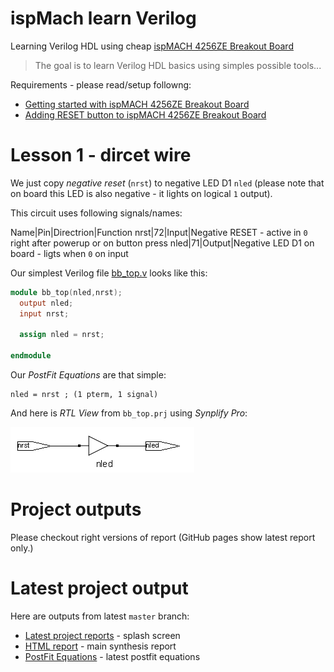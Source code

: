 # ispMach learn Verilog

Learning Verilog HDL using cheap [ispMACH 4256ZE Breakout Board][]

> The goal is to learn Verilog HDL basics using simples possible tools...

Requirements - please read/setup followng:
* [Getting started with ispMACH 4256ZE Breakout Board][]
* [Adding RESET button to ispMACH 4256ZE Breakout Board][]

# Lesson 1 - dircet wire

We just copy _negative reset_ (`nrst`) to negative LED D1 `nled` (please note
that on board this LED is also negative - it lights on logical `1` output).

This circuit uses following signals/names:

Name|Pin|Directrion|Function
nrst|72|Input|Negative RESET - active in `0` right after powerup or on button press
nled|71|Output|Negative LED D1 on board - ligts when `0` on input


Our simplest Verilog file [bb_top.v]
looks like this:
```v
module bb_top(nled,nrst);
  output nled;
  input nrst;

  assign nled = nrst;

endmodule
```


Our _PostFit Equations_ are that simple:
```
nled = nrst ; (1 pterm, 1 signal)
```

And here is _RTL View_ from `bb_top.prj` using _Synplify Pro_:

![RTL View](https://github.com/hpaluch/ispMach-learn-verilog/blob/master/images/rtl-view.png?raw=true)


# Project outputs

Please checkout right versions of report (GitHub pages show latest report only.)

# Latest project output
Here are outputs from latest `master` branch:
* [Latest project reports]  - splash screen
* [HTML report] - main synthesis report 
* [PostFit Equations] - latest postfit equations

[ispMACH 4256ZE Breakout Board]: http://www.latticesemi.com/Products/DevelopmentBoardsAndKits/ispMACH4256ZEBreakoutBoard.aspx
[Getting started with ispMACH 4256ZE Breakout Board]: https://github.com/hpaluch/hpaluch.github.io/wiki/Getting-started-with-ispMACH-4256ZE-Breakout-Board
[Adding RESET button to ispMACH 4256ZE Breakout Board]: https://github.com/hpaluch/hpaluch.github.io/wiki/Adding-RESET-button-to-ispMACH-4256ZE-Breakout-Board
[Latest project reports]: https://hpaluch.github.io/ispMach-learn-verilog/
[HTML report]: https://hpaluch.github.io/ispMach-learn-verilog/bb_learn.html
[JEDEC]: https://hpaluch.github.io/ispMach-learn-verilog/bb_learn.jed
[bb_top.v]: https://github.com/hpaluch/ispMach-learn-verilog/blob/50855298dfcba6d568ee74d0cd7eacdf01f259cf/bb_top.v
[PostFit Equations]:https://hpaluch.github.io/ispMach-learn-verilog/bb_learn_rpt.html#PostFit_Equations
